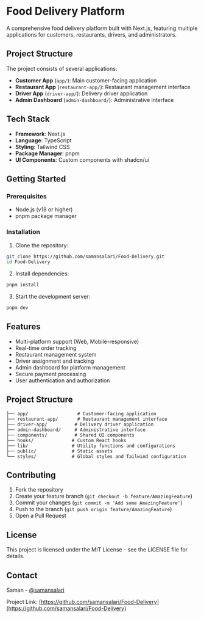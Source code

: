 # Food Delivery Platform

A comprehensive food delivery platform built with Next.js, featuring multiple applications for customers, restaurants, drivers, and administrators.

## Project Structure

The project consists of several applications:

- **Customer App** (`app/`): Main customer-facing application
- **Restaurant App** (`restaurant-app/`): Restaurant management interface
- **Driver App** (`driver-app/`): Delivery driver application
- **Admin Dashboard** (`admin-dashboard/`): Administrative interface

## Tech Stack

- **Framework**: Next.js
- **Language**: TypeScript
- **Styling**: Tailwind CSS
- **Package Manager**: pnpm
- **UI Components**: Custom components with shadcn/ui

## Getting Started

### Prerequisites

- Node.js (v18 or higher)
- pnpm package manager

### Installation

1. Clone the repository:
```bash
git clone https://github.com/samansalari/Food-Delivery.git
cd Food-Delivery
```

2. Install dependencies:
```bash
pnpm install
```

3. Start the development server:
```bash
pnpm dev
```

## Features

- Multi-platform support (Web, Mobile-responsive)
- Real-time order tracking
- Restaurant management system
- Driver assignment and tracking
- Admin dashboard for platform management
- Secure payment processing
- User authentication and authorization

## Project Structure

```
├── app/                  # Customer-facing application
├── restaurant-app/       # Restaurant management interface
├── driver-app/          # Delivery driver application
├── admin-dashboard/     # Administrative interface
├── components/          # Shared UI components
├── hooks/              # Custom React hooks
├── lib/                # Utility functions and configurations
├── public/             # Static assets
└── styles/             # Global styles and Tailwind configuration
```

## Contributing

1. Fork the repository
2. Create your feature branch (`git checkout -b feature/AmazingFeature`)
3. Commit your changes (`git commit -m 'Add some AmazingFeature'`)
4. Push to the branch (`git push origin feature/AmazingFeature`)
5. Open a Pull Request

## License

This project is licensed under the MIT License - see the LICENSE file for details.

## Contact

Saman - [@samansalari](https://samansalari.com)

Project Link: [https://github.com/samansalari/Food-Delivery](https://github.com/samansalari/Food-Delivery) 
